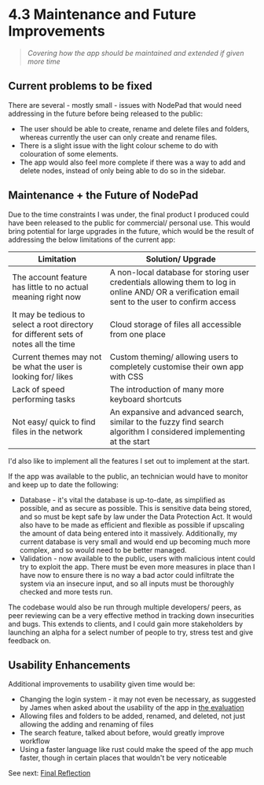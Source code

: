 # 4.3 Maintenance and Future Improvements

> _Covering how the app should be maintained and extended if given more time_

## Current problems to be fixed

There are several - mostly small - issues with NodePad that would need addressing in the future before being released to the public:

- The user should be able to create, rename and delete files and folders, whereas currently the user can only create and rename files.
- There is a slight issue with the light colour scheme to do with colouration of some elements.
- The app would also feel more complete if there was a way to add and delete nodes, instead of only being able to do so in the sidebar.

## Maintenance + the Future of NodePad

Due to the time constraints I was under, the final product I produced could have been released to the public for commercial/ personal use. This would bring potential for large upgrades in the future, which would be the result of addressing the below limitations of the current app:

| Limitation                                                                            | Solution/ Upgrade                                                                                                                                |
| ------------------------------------------------------------------------------------- | ------------------------------------------------------------------------------------------------------------------------------------------------ |
| The account feature has little to no actual meaning right now                         | A non-local database for storing user credentials allowing them to log in online AND/ OR a verification email sent to the user to confirm access |
| It may be tedious to select a root directory for different sets of notes all the time | Cloud storage of files all accessible from one place                                                                                             |
| Current themes may not be what the user is looking for/ likes                         | Custom theming/ allowing users to completely customise their own app with CSS                                                                    |
| Lack of speed performing tasks                                                        | The introduction of many more keyboard shortcuts                                                                                                 |
| Not easy/ quick to find files in the network                                          | An expansive and advanced search, similar to the fuzzy find search algorithm I considered implementing at the start                              |

I'd also like to implement all the features I set out to implement at the start.

If the app was available to the public, an technician would have to monitor and keep up to date the following:

- Database - it's vital the database is up-to-date, as simplified as possible, and as secure as possible. This is sensitive data being stored, and so must be kept safe by law under the Data Protection Act. It would also have to be made as efficient and flexible as possible if upscaling the amount of data being entered into it massively. Additionally, my current database is very small and would end up becoming much more complex, and so would need to be better managed.
- Validation - now available to the public, users with malicious intent could try to exploit the app. There must be even more measures in place than I have now to ensure there is no way a bad actor could infiltrate the system via an insecure input, and so all inputs must be thoroughly checked and more tests run.

The codebase would also be run through multiple developers/ peers, as peer reviewing can be a very effective method in tracking down insecurities and bugs. This extends to clients, and I could gain more stakeholders by launching an alpha for a select number of people to try, stress test and give feedback on.

## Usability Enhancements

Additional improvements to usability given time would be:

- Changing the login system - it may not even be necessary, as suggested by James when asked about the usability of the app in [the evaluation](./4.2-evaluation.md)
- Allowing files and folders to be added, renamed, and deleted, not just allowing the adding and renaming of files
- The search feature, talked about before, would greatly improve workflow
- Using a faster language like rust could make the speed of the app much faster, though in certain places that wouldn't be very noticeable

See next: [Final Reflection](./4.4-final_reflection.md)

